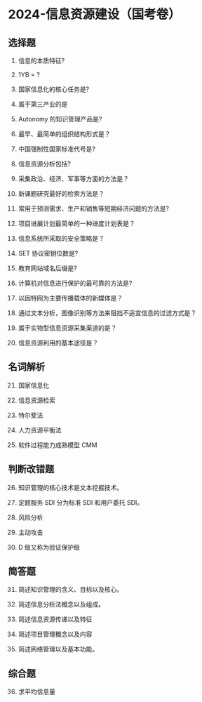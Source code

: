 # 2024-信息资源建设（国考卷）

## 选择题

1. 信息的本质特征?

2. 1YB = ?

3. 国家信息化的核心任务是?

4. 属于第三产业的是

5. Autonomy 的知识管理产品是?

6. 最早、最简单的组织结构形式是？

7. 中国强制性国家标准代号是?

8. 信息资源分析包括?

9. 采集政治、经济、军事等方面的方法是？

10. 新课题研究最好的检索方法是？

11. 常用于预测需求、生产和销售等短期经济问题的方法是?

12. 项目进展计划最简单的一种进度计划表是？

13. 信息系统所采取的安全策略是？

14. SET 协议密钥位数是?

15. 教育网站域名后缀是?

16. 计算机对信息进行保护的最可靠的方法是?

17. 以因特网为主要传播载体的新媒体是？

18. 通过文本分析，图像识别等方法来阻挡不适宜信息的过滤方式是？

19. 属于实物型信息资源采集渠道的是？

20. 信息资源利用的基本途径是？

## 名词解析

21. 国家信息化

22. 信息资源检索

23. 特尔斐法

24. 人力资源平衡法

25. 软件过程能力成熟模型 CMM

## 判断改错题

26. 知识管理的核心技术是文本挖掘技术。

27. 定题服务 SDI 分为标准 SDI 和用户委托 SDI。

28. 风险分析

29. 主动攻击

30. D 级又称为验证保护级

## 简答题

31. 简述知识管理的含义、目标以及核心。

32. 简述信息分析法概念以及组成。

33. 简述信息资源传递以及特征

34. 简述项目管理概念以及内容

35. 简述网络管理以及基本功能。

## 综合题

36. 求平均信息量
